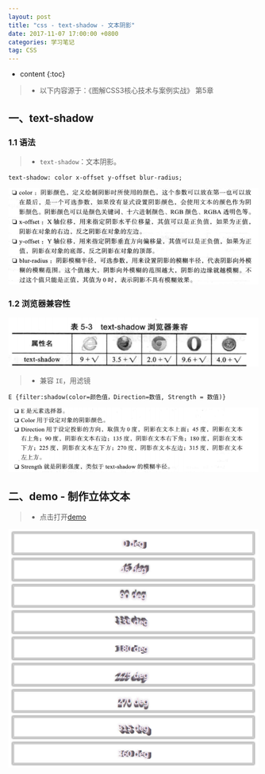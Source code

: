 ```yaml
---
layout: post
title: "css - text-shadow - 文本阴影"
date: 2017-11-07 17:00:00 +0800 
categories: 学习笔记
tag: CSS
---
```

* content
{:toc}

> * 以下内容源于：《图解CSS3核心技术与案例实战》 第5章

<!-- more -->

## 一、text-shadow

### 1.1 语法

> * `text-shadow`：文本阴影。

```
text-shadow: color x-offset y-offset blur-radius;
```

![text-shadow](/styles/images/css/text-shadow/text-shadow-01.png)

### 1.2 浏览器兼容性

![text-shadow](/styles/images/css/text-shadow/text-shadow-02.png)

> * 兼容 `IE`，用滤镜

```
E {filter:shadow(color=颜色值，Direction=数值, Strength = 数值)}
```

![text-shadow](/styles/images/css/text-shadow/text-shadow-03.png)

## 二、demo - 制作立体文本

> * 点击打开[demo](/effects/demo/css/textShadow/index.html)

![text-shadow](/styles/images/css/text-shadow/text-shadow-04.png)

